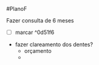 #PlanoF 

Fazer consulta de 6 meses
- [ ] marcar
 ^0d51f6
- fazer clareamento dos dentes?
	- orçamento
	- 